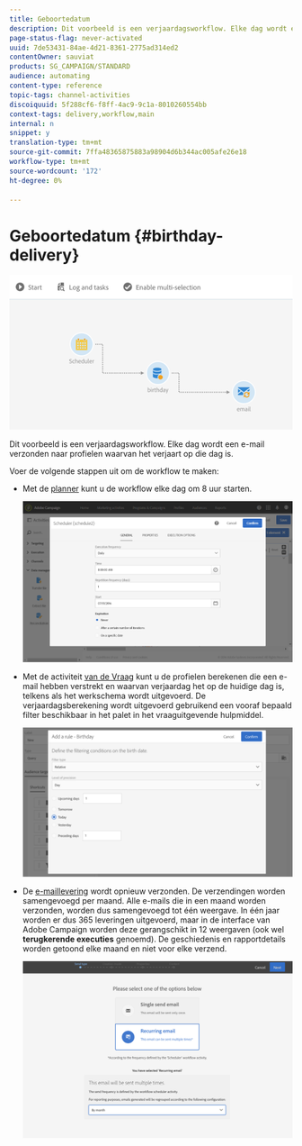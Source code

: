 ```yaml
---
title: Geboortedatum
description: Dit voorbeeld is een verjaardagsworkflow. Elke dag wordt een e-mail verzonden naar profielen waarvan het verjaart op die dag is.
page-status-flag: never-activated
uuid: 7de53431-84ae-4d21-8361-2775ad314ed2
contentOwner: sauviat
products: SG_CAMPAIGN/STANDARD
audience: automating
content-type: reference
topic-tags: channel-activities
discoiquuid: 5f288cf6-f8ff-4ac9-9c1a-8010260554bb
context-tags: delivery,workflow,main
internal: n
snippet: y
translation-type: tm+mt
source-git-commit: 7ffa48365875883a98904d6b344ac005afe26e18
workflow-type: tm+mt
source-wordcount: '172'
ht-degree: 0%

---
```



# Geboortedatum {#birthday-delivery}

![](assets/wkf_delivery_example_1.png)

Dit voorbeeld is een verjaardagsworkflow. Elke dag wordt een e-mail verzonden naar profielen waarvan het verjaart op die dag is.

Voer de volgende stappen uit om de workflow te maken:

* Met de [planner](../../automating/using/scheduler.md) kunt u de workflow elke dag om 8 uur starten.

   ![](assets/wkf_delivery_example_2.png)

* Met de activiteit [van de Vraag](../../automating/using/query.md) kunt u de profielen berekenen die een e-mail hebben verstrekt en waarvan verjaardag het op de huidige dag is, telkens als het werkschema wordt uitgevoerd. De verjaardagsberekening wordt uitgevoerd gebruikend een vooraf bepaald filter beschikbaar in het palet in het vraaguitgevende hulpmiddel.

   ![](assets/wkf_delivery_example_3.png)

* De [e-maillevering](../../automating/using/email-delivery.md) wordt opnieuw verzonden. De verzendingen worden samengevoegd per maand. Alle e-mails die in een maand worden verzonden, worden dus samengevoegd tot één weergave. In één jaar worden er dus 365 leveringen uitgevoerd, maar in de interface van Adobe Campaign worden deze gerangschikt in 12 weergaven (ook wel **terugkerende executies** genoemd). De geschiedenis en rapportdetails worden getoond elke maand en niet voor elke verzend.

   ![](assets/wkf_delivery_example_4.png)
